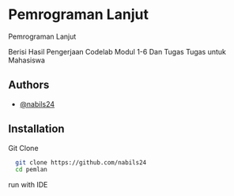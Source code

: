 
# Pemrograman Lanjut

Pemrograman Lanjut

Berisi Hasil Pengerjaan Codelab Modul 1-6 Dan Tugas Tugas untuk Mahasiswa




## Authors

- [@nabils24](https://www.github.com/nabils24)




## Installation

Git Clone

```bash
  git clone https://github.com/nabils24
  cd pemlan
```

run with IDE 

    